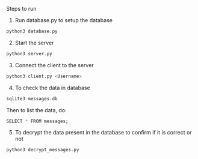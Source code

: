 Steps to run

1) Run database.py to setup the database

```sh
python3 database.py
```

2) Start the server

```sh
python3 server.py
```

3) Connect the client to the server

```sh
python3 client.py <Username>
```

4) To check the data in database

```sh
sqlite3 messages.db
```

Then to list the data, do:

```sh
SELECT * FROM messages;
```

5) To decrypt the data present in the database to confirm if it is correct or not

```sh
python3 decrypt_messages.py
```
